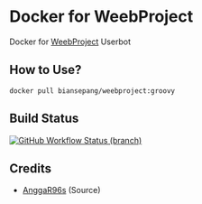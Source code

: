 # Docker for WeebProject
Docker for [WeebProject](https://github.com/BianSepang/WeebProject) Userbot

## How to Use?
```
docker pull biansepang/weebproject:groovy
```

## Build Status
<a href="https://github.com/BianSepang/Docker/actions?query=branch%3Amaster"> <img alt="GitHub Workflow Status (branch)" src="https://img.shields.io/github/workflow/status/BianSepang/Docker/Docker%20Build/master?color=blue&label=Docker%20build&logo=github%20actions&logoColor=green&style=for-the-badge" /></a>

## Credits
* [AnggaR96s](https://github.com/AnggaR96s) (Source)
